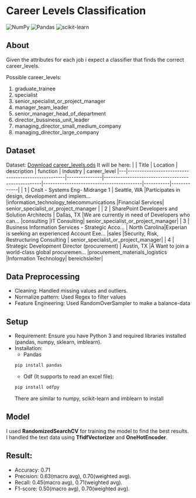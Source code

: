 # Career Levels Classification
![NumPy](https://img.shields.io/badge/numpy-%23013243.svg?style=for-the-badge&logo=numpy&logoColor=white)
![Pandas](https://img.shields.io/badge/pandas-%23150458.svg?style=for-the-badge&logo=pandas&logoColor=white)
![scikit-learn](https://img.shields.io/badge/scikit--learn-%23F7931E.svg?style=for-the-badge&logo=scikit-learn&logoColor=white)

## About

Given the attributes for each job i expect a classifier that finds the correct career_levels. 

Possible career_levels:
  1. graduate_trainee
  2. specialist
  3. senior_specialist_or_project_manager
  4. manager_team_leader
  5. senior_manager_head_of_department
  6. director_bussiness_unit_leader
  7. managing_director_small_medium_company
  8. managing_director_large_company

## Dataset
Dataset: [Download career_levels.ods](https://github.com/tranvietcuong03/career_levels_prediction/blob/master/career_levels.ods)
It will be here: 
|   |  Title                                            | Location      | description                                       | function	                               | industry	| career_level
|---|---------------------------------------------------|---------------|---------------------------------------------------|------------------------------------------|-----------|-------------|
| 1 | Cnslt - Systems Eng- Midrange 1                   | Seattle, WA   |Participates in design, development and implem...	|information_technology_telecommunications |Financial Services| senior_specialist_or_project_manager |
| 2 | SharePoint Developers and Solution Architects     | Dallas, TX    |We are currently in need of Developers who can...  |consulting                                |IT Consulting| senior_specialist_or_project_manager|
| 3 | Business Information Services - Strategic Acco... | North Carolina|Experian is seeking an experienced Account Exe...  |sales                                     |Security, Risk, Restructuring Consulting | senior_specialist_or_project_manager|
| 4 | Strategic Development Director (procurement)	    | Austin, TX    |Â Want to join a world-class global procuremen...  |procurement_materials_logistics           |Information Technology| bereichsleiter|


## Data Preprocessing
* Cleaning: Handled missing values and outliers.
* Normalize pattern: Used Regex to filter values
* Feature Engineering: Used RandomOverSampler to make a balance-data

## Setup
- Requirement: Ensure you have Python 3 and required libraries installed (pandas, numpy, sklearn, imblearn).
- Installation:
  * Pandas
  ```sh
  pip install pandas
  ```
   * Odf (It supports to read an excel file):
  ```sh
  pip install odfpy
  ```
  There are similar to numpy, scikit-learn and imblearn to install
  
## Model

I used **RandomizedSearchCV** for training the model to find the best results. I handled the text data using **TfidfVectorizer** and **OneHotEncoder**.


## Result:
* Accuracy: 0.71
* Precision: 0.63(macro avg), 0.70(weighted avg).
* Recall: 0.45(macro avg), 0.71(weighted avg).
* F1-score: 0.50(macro avg), 0.70(weighted avg).

